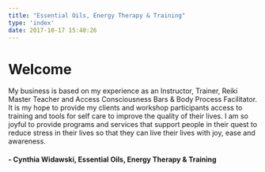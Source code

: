 ```yaml
---
title: "Essential Oils, Energy Therapy & Training"
type: 'index'
date: 2017-10-17 15:40:26
---
```


# Welcome
My business is based on my experience as an Instructor, Trainer, Reiki Master Teacher and Access Consciousness Bars & Body Process Facilitator.  It is my hope to provide  my clients and workshop participants access to training and tools for self care to improve the quality of their lives. I am so joyful to provide programs and services that support people in their quest to reduce stress in their lives so that they can live  their lives with joy, ease and awareness. 

#### - Cynthia Widawski, Essential Oils, Energy Therapy & Training

